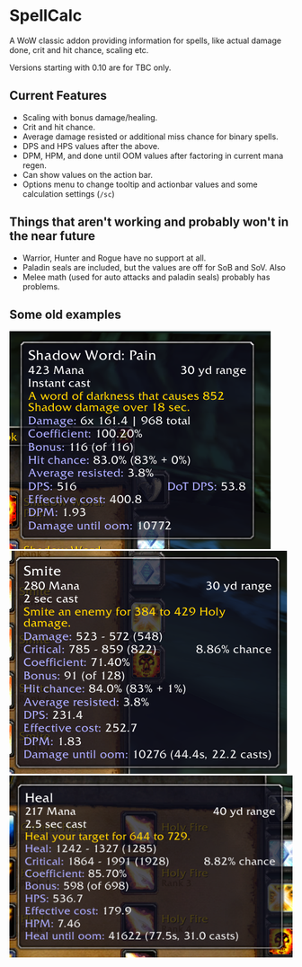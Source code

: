 # SpellCalc

A WoW classic addon providing information for spells, like actual damage done, crit and hit chance, scaling etc.

Versions starting with 0.10 are for TBC only.

## Current Features

* Scaling with bonus damage/healing.
* Crit and hit chance.
* Average damage resisted or additional miss chance for binary spells.
* DPS and HPS values after the above.
* DPM, HPM, and done until OOM values after factoring in current mana regen.
* Can show values on the action bar.
* Options menu to change tooltip and actionbar values and some calculation settings (`/sc`)

## Things that aren't working and probably won't in the near future

* Warrior, Hunter and Rogue have no support at all.
* Paladin seals are included, but the values are off for SoB and SoV. Also
* Melee math (used for auto attacks and paladin seals) probably has problems.

## Some old examples
![example](images/example1.png)
![example2](images/example2.png)
![example3](images/example3.png)